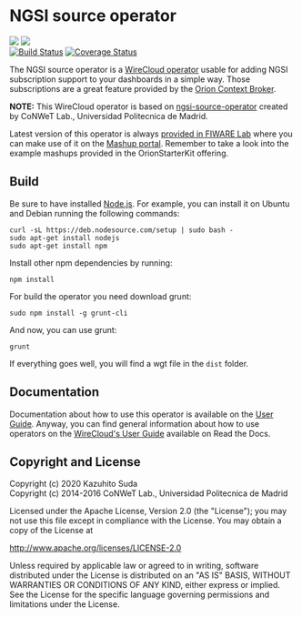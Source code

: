 # NGSI source operator

[![](https://nexus.lab.fiware.org/repository/raw/public/badges/chapters/visualization.svg)](https://www.fiware.org/developers/catalogue/)
![](https://img.shields.io/github/license/lets-fiware/fisuda-ngsi-source-operator.svg)<br/>
[![Build Status](https://travis-ci.org/lets-fiware/fisuda-ngsi-source-operator.svg?branch=develop)](https://travis-ci.org/lets-fiware/fisuda-ngsi-source-operator)
[![Coverage Status](https://coveralls.io/repos/github/lets-fiware/fisuda-ngsi-source-operator/badge.svg?branch=develop)](https://coveralls.io/github/lets-fiware/fisuda-ngsi-source-operator?branch=develop)

The NGSI source operator is a [WireCloud operator](http://wirecloud.readthedocs.org/en/latest/) usable for adding NGSI
subscription support to your dashboards in a simple way. Those subscriptions are a great feature provided by the
[Orion Context Broker](http://catalogue.fiware.org/enablers/publishsubscribe-context-broker-orion-context-broker).

**NOTE:**
This WireCloud operator is based on [ngsi-source-operator](https://github.com/wirecloud-fiware/ngsi-source-operator)
created by CoNWeT Lab., Universidad Politecnica de Madrid.

Latest version of this operator is always
[provided in FIWARE Lab](https://store.lab.fiware.org/search/keyword/OrionStarterKit) where you can make use of it on
the [Mashup portal](https://mashup.lab.fiware.org). Remember to take a look into the example mashups provided in the
OrionStarterKit offering.

## Build

Be sure to have installed [Node.js](http://node.js). For example, you can install it on Ubuntu and Debian running the
following commands:

```console
curl -sL https://deb.nodesource.com/setup | sudo bash -
sudo apt-get install nodejs
sudo apt-get install npm
```

Install other npm dependencies by running:

```console
npm install
```

For build the operator you need download grunt:

```console
sudo npm install -g grunt-cli
```

And now, you can use grunt:

```console
grunt
```

If everything goes well, you will find a wgt file in the `dist` folder.

## Documentation

Documentation about how to use this operator is available on the [User Guide](src/doc/userguide.md). Anyway, you can
find general information about how to use operators on the
[WireCloud's User Guide](https://wirecloud.readthedocs.io/en/stable/user_guide/) available on Read the Docs.

## Copyright and License

Copyright (c) 2020 Kazuhito Suda<br>
Copyright (c) 2014-2016 CoNWeT Lab., Universidad Politecnica de Madrid

Licensed under the Apache License, Version 2.0 (the "License"); you may not use this file except in compliance with the
License. You may obtain a copy of the License at

http://www.apache.org/licenses/LICENSE-2.0

Unless required by applicable law or agreed to in writing, software distributed under the License is distributed on an
"AS IS" BASIS, WITHOUT WARRANTIES OR CONDITIONS OF ANY KIND, either express or implied. See the License for the specific
language governing permissions and limitations under the License.
